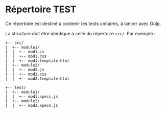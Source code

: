 # Répertoire TEST

Ce répertoire est destiné à contenir les tests unitaires, à lancer avec Gulp.

La structure doit être identique à celle du répertoire `src/`. Par exemple :
```
+-- src/
|  +-- module1/
|  |  +-- mod1.js
|  |  +-- mod1.css
|  |  +-- mod1.template.html
|  +-- module2/
|  |  +-- mod2.js
|  |  +-- mod2.css
|  |  +-- mod2.template.html
```

```
+-- test/
|  +-- module1/
|  |  +-- mod1.specs.js
|  +-- module2/
|  |  +-- mod2.specs.js
```

